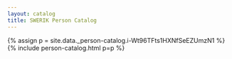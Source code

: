 ```yaml
---
layout: catalog
title: SWERIK Person Catalog
---
```

{% assign p = site.data._person-catalog.i-Wt96TFts1HXNfSeEZUmzN1 %}
{% include person-catalog.html p=p %}

